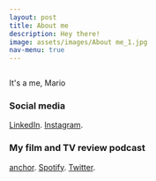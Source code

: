 ```yaml
---
layout: post
title: About me
description: Hey there!
image: assets/images/About me_1.jpg
nav-menu: true
---
```

<span class="image fit"><img src="assets/About me_1.jpg" alt="" /></span>

It's a me, Mario

<p><h3>Social media</h3>
<a href="https://www.linkedin.com/in/annabelletxp/">LinkedIn</a>.
<a href="https://www.instagram.com/bellethefreeelf/">Instagram</a>.</p>

<p><h3>My film and TV review podcast</h3>
<a href="https://anchor.fm/tteokshow">anchor</a>.
<a href="https://open.spotify.com/show/2Jobj5yU9GO76OsrQivkII?si=o0ZaXe70RImBSWiES_a5Yw">Spotify</a>.
<a href="https://twitter.com/TteokShow">Twitter</a>.
</p>